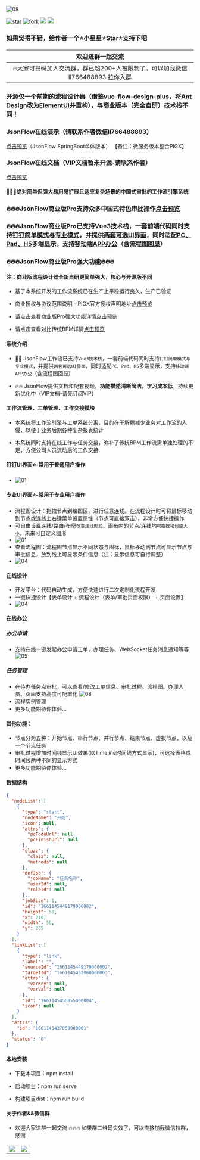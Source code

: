 ![08](public/favicon.ico)

[![star](https://gitee.com/jackrolling/json-flow-ui/badge/star.svg?theme=dark)](https://gitee.com/jackrolling/json-flow-ui/stargazers) [![fork](https://gitee.com/jackrolling/json-flow-ui/badge/fork.svg?theme=dark)](https://gitee.com/jackrolling/json-flow-ui/members) <img src="https://img.shields.io/badge/release-v1.0.0-brightgreen.svg"> <img src="https://shields.io/badge/license-APACHE2.0-blue">

### 如果觉得不错，给作者一个⭐️小星星⭐️Star⭐️支持下️吧

|                     欢迎进群一起交流                      |
|:-------------------------------------------------:|
| 🔥大家可扫码加入交流群，群已超200+人被限制了。可以加我微信 ll766488893 拉你入群 |

### 开源仅一个前期的流程设计器（[借鉴vue-flow-design-plus，将Ant Design改为ElementUI并重构](https://gitee.com/zhangyeping/vue-flow-design-plus)），与商业版本（完全自研）技术栈不同！

### JsonFlow在线演示（请联系作者微信ll766488893）
[点击预览](http://47.109.57.40/)（JsonFlow SpringBoot单体版本） 【备注：微服务版本整合PIGX】

### JsonFlow在线文档（VIP文档暂未开源-请联系作者）
[点击预览](https://flow.pig4cloud.com/)


#### 🎉🎉🎉绝对简单但强大易用易扩展且适应复杂场景的中国式审批的工作流引擎系统

### 🔥🔥🔥JsonFlow商业版Pro支持众多中国式特色审批操作[点击预览](https://flow.pig4cloud.com/home/function/)
### 🔥🔥🔥JsonFlow商业版Pro已支持Vue3技术栈，一套前端代码同时支持[钉钉简单模式与专业模式]()，并提供[两套可选UI界面]()，同时适配[PC、Pad、H5]()多端显示，支持[移动端APP办公]()（含流程图回显）

### 🔥🔥🔥JsonFlow商业版Pro强大功能🔥🔥🔥
#### 注：商业版流程设计器全新自研更简单强大，核心与开源版不同

- 基于本系统开发的工作流系统已在生产上平稳运行良久，生产已验证

- 商业授权与协议范围说明 - PIGX官方授权声明地址[点击预览](https://pig4cloud.com/data/doc/info/auth-intro.html)
- 请点击查看商业版Pro强大功能详情[点击预览](https://flow.pig4cloud.com/home/function/)
- 请点击查看对比传统BPM详情[点击预览](https://flow.pig4cloud.com/home/compare/)

#### 系统介绍

- 🎉🎉 JsonFlow工作流已支持`Vue3技术栈`，一套前端代码同时支持`钉钉简单模式与专业模式`，并提供`两套可选UI界面`，同时适配`PC、Pad、H5`多端显示，支持`移动端APP办公`（含流程图回显）

- 🔥🔥 JsonFlow提供文档和配套视频，**功能描述清晰简洁，学习成本低**，持续更新优化中（VIP文档-请先订阅VIP）
#### 工作流管理、工单管理、工作交接模块

- 本系统将工作流引擎与工单系统分离，目的在于解耦减少业务对工作流的入侵，以便于业务后期各种复杂报表统计

- 本系统同时支持在线工作与任务交接，弥补了传统BPM工作流需单独处理的不足，方便公司人员流动后的工作交接

#### 钉钉UI界面⭐️-常用于普通用户操作
- ![01](public/usages/img_1.png)

#### 专业UI界面⭐-常用于专业用户操作️
- 流程图设计：拖拽节点到绘图区，进行任意连线。在流程设计时可将鼠标移动到节点或连线上右键菜单设置属性（节点可直接双击），非常方便快捷操作
- 可自由设置连线/路由/布局`改变连线形式`、画布内的节点/连线均`可拖拽和调整大小`，未来可自定义图形
- ![01](public/usages/img.png)
- 查看流程图：流程图节点显示不同状态与图标，鼠标移动到节点可显示节点与审批信息，放到线上可显示条件信息（注：显示信息可自行调整）
- ![04](public/usages/04.png)

#### 在线设计
- 开发平台：代码自动生成，方便快速进行二次定制化流程开发
- 一键快捷设计【表单设计 + 流程设计（表单/审批页面权限） + 页面设置】
- ![04](public/flow/img_1.png)

#### 在线办公
##### 办公申请
- 支持在线一键发起办公申请工单，办理任务、WebSocket任务消息通知等等
  ![05](public/usages/05.png)
##### 任务管理
- 在待办任务点审批，可以查看/修改工单信息、审批过程、流程图。办理人员、页面支持高度可配置化
  ![08](public/flow/08.png)
- 流程实例管理
- 更多功能期待你体验...

#### 其他功能：
- 节点分为五种：开始节点、串行节点、并行节点、结束节点、虚拟节点，以及一个节点任务
- 审批过程增加时间线显示UI效果(以Timeline时间线方式显示)，可选择表格或时间线两种不同的显示方式
- 更多功能期待你体验...

#### 数据结构
```json
{
  "nodeList": [
    {
      "type": "start",
      "nodeName": "开始",
      "icon": null,
      "attrs": {
        "pcTodoUrl": null,
        "pcFinishUrl": null
      },
      "clazz": {
        "clazz": null,
        "methods": null
      },
      "defJob": {
        "jobName": "任务名称",
        "userId": null,
        "roleId": null
      },
      "jobSize": 1,
      "id": "1661145449179000002",
      "height": 50,
      "x": 210,
      "width": 50,
      "y": 205
    }
  ],
  "linkList": [
    {
      "type": "link",
      "label": "",
      "sourceId": "1661145449179000002",
      "targetId": "1661145452800000003",
      "attrs": {
        "varKey": null,
        "varVal": null
      },
      "id": "1661145456855000004",
      "icon": null
    }
  ],
  "attrs": {
    "id": "1661145437059000001"
  },
  "status": "0"
}
```

#### 本地安装

* 下载本项目：npm install

* 启动项目：npm run serve

* 构建项目dist：npm run build

#### 关于作者&&微信群
- 欢迎大家进群一起交流 🔥🔥🔥 如果群二维码失效了，可以直接加我微信拉群，感谢

<table>
  <tr>
    <td><img src="public/about/me.png"></td>
    <td><img src="public/about/group.png"></td>
  </tr>
</table>
